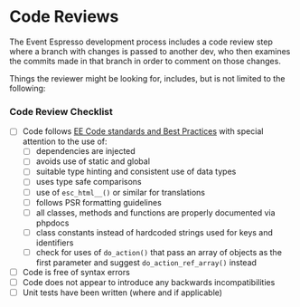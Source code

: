 # Code Reviews

The Event Espresso development process includes a code review step where a branch with changes is passed to another dev, who then examines the commits made in that branch in order to comment on those changes.

Things the reviewer might be looking for, includes, but is not limited to the following:

### Code Review Checklist

 * [ ] Code follows [EE Code standards and Best Practices](https://github.com/eventespresso/event-espresso-core/tree/master/docs/A--Best-Practices) with special attention to the use of:
      * [ ] dependencies are injected
      * [ ] avoids use of static and global 
      * [ ] suitable type hinting and consistent use of data types
      * [ ] uses type safe comparisons
      * [ ] use of ` esc_html__() ` or similar for translations
      * [ ] follows PSR formatting guidelines
      * [ ] all classes, methods and functions are properly documented via phpdocs
      * [ ] class constants instead of hardcoded strings used for keys and identifiers
      * [ ] check for uses of `do_action()` that pass an array of objects as the first parameter and suggest `do_action_ref_array()` instead
 * [ ] Code is free of syntax errors
 * [ ] Code does not appear to introduce any backwards incompatibilities
 * [ ] Unit tests have been written (where and if applicable)
